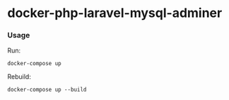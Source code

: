 # docker-php-laravel-mysql-adminer

### Usage

Run:
```shell
docker-compose up
```

Rebuild:
```shell
docker-compose up --build
```
